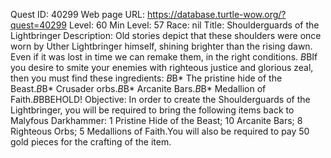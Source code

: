Quest ID: 40299
Web page URL: https://database.turtle-wow.org/?quest=40299
Level: 60
Min Level: 57
Race: nil
Title: Shoulderguards of the Lightbringer
Description: Old stories depict that these shoulders were once worn by Uther Lightbringer himself, shining brighter than the rising dawn. Even if it was lost in time we can remake them, in the right conditions. $B$BIf you desire to smite your enemies with righteous justice and glorious zeal, then you must find these ingredients: $B$B* The pristine hide of the Beast.$B$B* Crusader orbs.$B$B* Arcanite Bars.$B$B* Medallion of Faith.$B$BBEHOLD!
Objective: In order to create the Shoulderguards of the Lightbringer, you will be required to bring the following items back to Malyfous Darkhammer: 1 Pristine Hide of the Beast; 10 Arcanite Bars; 8 Righteous Orbs; 5 Medallions of Faith.You will also be required to pay 50 gold pieces for the crafting of the item.
